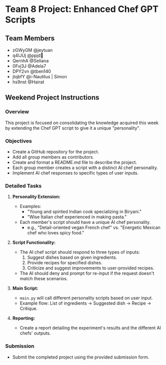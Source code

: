 # Team 8 Project: Enhanced Chef GPT Scripts

## Team Members
- zGWyGM @jeytuan
- q4IJUj @ppjd📍
- QernhA @Seliana
- 0Fvj3J @Adela7
- DPY2vn @tben140
- jtqbfY @i-Nautilus | Simon
- hs9nst @Hairat

## Weekend Project Instructions

### Overview
This project is focused on consolidating the knowledge acquired this week by extending the Chef GPT script to give it a unique "personality".

### Objectives
- Create a GitHub repository for the project.
- Add all group members as contributors.
- Create and format a README.md file to describe the project.
- Each group member creates a script with a distinct AI chef personality.
- Implement AI chef responses to specific types of user inputs.

### Detailed Tasks
1. **Personality Extension:**
   - Examples:
     - "Young and spirited Indian cook specializing in Biryani."
     - "Wise Italian chef experienced in making pasta."
   - Each member's script should have a unique AI chef personality.
     - e.g., "Detail-oriented vegan French chef" vs. "Energetic Mexican chef who loves spicy food."

2. **Script Functionality:**
   - The AI chef script should respond to three types of inputs:
     1. Suggest dishes based on given ingredients.
     2. Provide recipes for specified dishes.
     3. Criticize and suggest improvements to user-provided recipes.
   - The AI should deny and prompt for re-input if the request doesn't match these scenarios.

3. **Main Script:**
   - `main.py` will call different personality scripts based on user input.
   - Example flow: List of ingredients → Suggested dish → Recipe → Critique.

4. **Reporting:**
   - Create a report detailing the experiment's results and the different AI chefs' outputs.

### Submission
- Submit the completed project using the provided submission form.
